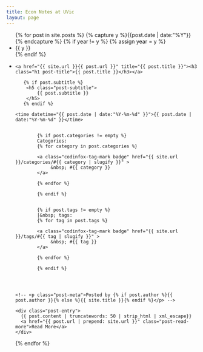 ```yaml
---
title: Econ Notes at UVic
layout: page
---
```


<ul class="listing">
{% for post in site.posts %}
  {% capture y %}{{post.date | date:"%Y"}}{% endcapture %}
  {% if year != y %}
    {% assign year = y %}
    <li class="listing-seperator">{{ y }}</li>
  {% endif %}
  <li class="listing-item">

    <a href="{{ site.url }}{{ post.url }}" title="{{ post.title }}"><h3 class="h1 post-title">{{ post.title }}</h3></a>
       
       {% if post.subtitle %}
        <h5 class="post-subtitle">
            {{ post.subtitle }}
        </h5>
       {% endif %}    
    
    <time datetime="{{ post.date | date:"%Y-%m-%d" }}">{{ post.date | date:"%Y-%m-%d" }}</time>    

 
            {% if post.categories != empty %}
            Catogories:
            {% for category in post.categories %}
	    
			<a class="codinfox-tag-mark badge" href="{{ site.url }}/categories/#{{ category | slugify }}" >
				 &nbsp; #{{ category }}
			</a>
			
            {% endfor %}
	    
            {% endif %}
	    
            
            {% if post.tags != empty %}
            |&nbsp; tags:
            {% for tag in post.tags %}
	    
			<a class="codinfox-tag-mark badge" href="{{ site.url }}/tags/#{{ tag | slugify }}" >
				 &nbsp; #{{ tag }}
			</a>
			
            {% endfor %}
	    
            {% endif %}


	
	
    <!-- <p class="post-meta">Posted by {% if post.author %}{{ post.author }}{% else %}{{ site.title }}{% endif %}</p> -->

    <div class="post-entry">
      {{ post.content | truncatewords: 50 | strip_html | xml_escape}}
	  <a href="{{ post.url | prepend: site.url }}" class="post-read-more">Read More</a>
    </div>
  </li>
{% endfor %}
</ul>
